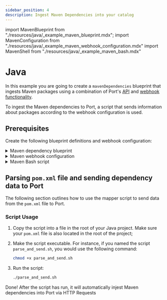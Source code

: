 ```yaml
---
sidebar_position: 4
description: Ingest Maven Dependencies into your catalog
---
```


import MavenBlueprint from "./resources/java/\_example_maven_blueprint.mdx";
import MavenConfiguration from "./resources/java/\_example_maven_webhook_configuration.mdx"
import MavenShell from "./resources/java/\_example_maven_bash.mdx"

# Java

In this example you are going to create a `mavenDependencies` blueprint that ingests Maven packages using a combination of Port's [API](../../../api/api.md) and [webhook functionality](../../webhook.md).

To ingest the Maven dependencies to Port, a script that sends information about packages according to the webhook configuration is used.

## Prerequisites

Create the following blueprint definitions and webhook configuration:

<details>
<summary>Maven dependency blueprint</summary>
<MavenBlueprint/>
</details>

<details>
<summary>Maven webhook configuration</summary>
<MavenConfiguration/>
</details>

<details>
<summary>Maven Bash script</summary>
<MavenShell/>
</details>

## Parsing `pom.xml` file and sending dependency data to Port

The following section outlines how to use the mapper script to send data from the `pom.xml` file to Port.

### Script Usage

1. Copy the script into a file in the root of your Java project. Make sure your `pom.xml` file is also located in the root of the project;
2. Make the script executable. For instance, if you named the script `parse_and_send.sh`, you would use the following command:

   ```bash showLineNumbers
   chmod +x parse_and_send.sh
   ```

3. Run the script:

   ```bash showLineNumbers
   ./parse_and_send.sh
   ```

Done! After the script has run, it will automatically injest Maven dependencies into Port via HTTP Requests
